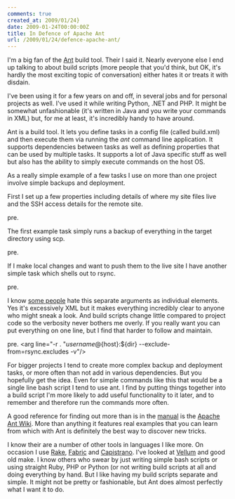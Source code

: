 ```yaml
---
comments: true
created_at: 2009/01/24}
date: 2009-01-24T00:00:00Z
title: In Defence of Apache Ant
url: /2009/01/24/defence-apache-ant/
---
```


I'm a big fan of the [Ant](http://ant.apache.org/) build tool. Their I said it. Nearly everyone else I end up talking to about build scripts (more people that you'd think, but OK, it's hardly the most exciting topic of conversation) either hates it or treats it with disdain.

I've been using it for a few years on and off, in several jobs and for personal projects as well. I've used it while writing Python, .NET and PHP. It might be somewhat unfashionable (it's written in Java and you write your commands in XML) but, for me at least, it's incredibly handy to have around.

Ant is a build tool. It lets you define tasks in a config file (called build.xml) and then execute them via running the *ant* command line application. It supports dependencies between tasks as well as defining properties that can be used by multiple tasks. It supports a lot of Java specific stuff as well but also has the ability to simply execute commands on the host OS.

As a really simple example of a few tasks I use on more than one project involve simple backups and deployment.

First I set up a few properties including details of where my site files live and the SSH access details for the remote site.

pre. <property name="username" value=""/>
<property name="host" value=""/>
<property name="dir" value=""/>

The first example task simply runs a backup of everything in the target directory using scp.

pre. <target name="backup" description="backup site" >
<exec executable="scp" dir="." failonerror="true">
<arg value="-r"/>
<arg value="${username}@${host}:${dir}"/>
<arg value="backups/${TODAY_UK}"/>
</exec>
</target>

If I make local changes and want to push them to the live site I have another simple task which shells out to rsync.

pre. <target name="deploy" description="deploy usng rsync" >
<exec executable="rsync" dir="." failonerror="true">
<arg value="-r"/>
<arg value="."/>
<arg value="${username}@${host}:${dir}"/>
<arg value="--exclude-from=rsync.excludes"/>
<arg value="-v"/>
</exec>
</target>

I know [some people](http://simonwillison.net) hate this separate arguments as individual elements. Yes it's excessively XML but it makes everything incredibly clear to anyone who might sneak a look. And build scripts change little compared to project code so the verbosity never bothers me overly. If you really want you can put everything on one line, but I find that harder to follow and maintain.

pre. <target name="deploy" description="deploy usng rsync" >
<exec executable="rsync" dir="." failonerror="true">
<arg line="-r . "${username}@${host}:${dir} --exclude-from=rsync.excludes -v"/>
</exec>
</target>

For bigger projects I tend to create more complex backup and deployment tasks, or more often than not add in various dependencies. But you hopefully get the idea. Even for simple commands like this that would be a single line bash script I tend to use ant. I find by putting things together into a build script I'm more likely to add useful functionality to it later, and to remember and therefore run the commands more often.

A good reference for finding out more than is in the [manual](http://ant.apache.org/manual/index.html) is the [Apache Ant Wiki](http://wiki.apache.org/ant/FrontPage). More than anything it features real examples that you can learn from which with Ant is definitely the best way to discover new tricks.

I know their are a number of other tools in languages I like more. On occasion I use [Rake](http://rake.rubyforge.org/), [Fabric](http://savannah.nongnu.org/projects/fab) and [Capistrano](http://www.capify.org/). I've looked at [Vellum](http://www.zedshaw.com/projects/vellum/) and good old make. I know others who swear by just writing simple bash scripts or using straight Ruby, PHP or Python (or not writing build scripts at all and doing everything by hand. But I like having my build scripts separate and simple. It might not be pretty or fashionable, but Ant does almost perfectly what I want it to do.

